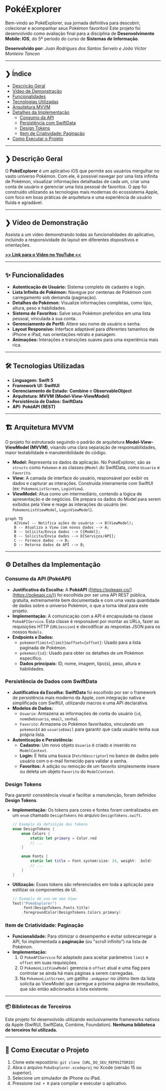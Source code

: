 # PokéExplorer

Bem-vindo ao PokéExplorer, sua jornada definitiva para descobrir, colecionar e acompanhar seus Pokémon favoritos! Este projeto foi desenvolvido como avaliação final para a disciplina de **Desenvolvimento Mobile: IOS**, do 5º período do curso de **Sistemas de Informação**.

**Desenvolvido por:** *Juan Rodrigues dos Santos Servelo e João Victor Monteiro Tancon*

---

## ❯ Índice

* [Descrição Geral](#-descrição-geral)
* [Vídeo de Demonstração](#-vídeo-de-demonstração)
* [Funcionalidades](#-funcionalidades)
* [Tecnologias Utilizadas](#-tecnologias-utilizadas)
* [Arquitetura MVVM](#-arquitetura-mvvm)
* [Detalhes da Implementação](#-detalhes-da-implementação)
    * [Consumo da API](#consumo-da-api-pokéapi)
    * [Persistência com SwiftData](#persistência-de-dados-com-swiftdata)
    * [Design Tokens](#design-tokens)
    * [Item de Criatividade: Paginação](#item-de-criatividade-paginação)
* [Como Executar o Projeto](#-como-executar-o-projeto)

---

## ❯ Descrição Geral

O **PokéExplorer** é um aplicativo iOS que permite aos usuários mergulhar no vasto universo Pokémon. Com ele, é possível navegar por uma lista infinita de Pokémon, visualizar informações detalhadas de cada um, criar uma conta de usuário e gerenciar uma lista pessoal de favoritos. O app foi construído utilizando as tecnologias mais modernas do ecossistema Apple, com foco em boas práticas de arquitetura e uma experiência de usuário fluida e agradável.

---

## ❯ Vídeo de Demonstração

Assista a um vídeo demonstrando todas as funcionalidades do aplicativo, incluindo a responsividade do layout em diferentes dispositivos e orientações.

**[>> Link para o Vídeo no YouTube <<]([https://www.youtube.com/](https://youtu.be/DKrLVWcSqjM))**

---

## ✨ Funcionalidades

* **Autenticação de Usuário:** Sistema completo de cadastro e login.
* **Lista Infinita de Pokémon:** Navegue por centenas de Pokémon com carregamento sob demanda (paginação).
* **Detalhes do Pokémon:** Visualize informações completas, como tipo, altura, peso e habilidades.
* **Sistema de Favoritos:** Salve seus Pokémon preferidos em uma lista pessoal, vinculada à sua conta.
* **Gerenciamento de Perfil:** Altere seu nome de usuário e senha.
* **Layout Responsivo:** Interface adaptável para diferentes tamanhos de iPhone e iPad, nas orientações retrato e paisagem.
* **Animações:** Interações e transições suaves para uma experiência mais rica.

---

## 🛠️ Tecnologias Utilizadas

* **Linguagem:** **Swift 5**
* **Framework UI:** **SwiftUI**
* **Gerenciamento de Estado:** **Combine** e **ObservableObject**
* **Arquitetura:** **MVVM (Model-View-ViewModel)**
* **Persistência de Dados:** **SwiftData**
* **API:** **PokéAPI (REST)**

---

## 🏗️ Arquitetura MVVM

O projeto foi estruturado seguindo o padrão de arquitetura **Model-View-ViewModel (MVVM)**, visando uma clara separação de responsabilidades, maior testabilidade e manutenibilidade do código.

* **Model:** Representa os dados da aplicação. No PokéExplorer, são as `structs` como `Pokemon` e as classes `@Model` do SwiftData, como `Usuario` e `Favorito`.
* **View:** A camada de interface do usuário, responsável por exibir os dados e capturar as interações. Construída inteiramente com SwiftUI (ex: `PokemonListScreen`, `LoginView`).
* **ViewModel:** Atua como um intermediário, contendo a lógica de apresentação e de negócios. Ele prepara os dados do Model para serem exibidos pela View e reage às interações do usuário (ex: `PokemonListViewModel`, `LoginViewModel`).

```mermaid
graph TD
    A[View] -- Notifica ações do usuário --> B(ViewModel);
    B -- Atualiza a View com novos dados --> A;
    B -- Solicita/Envia dados --> C{Model};
    B -- Solicita/Envia dados --> D[Serviços/API];
    C -- Fornece dados --> B;
    D -- Retorna dados da API --> B;
```

---

## ⚙️ Detalhes da Implementação

### Consumo da API (PokéAPI)

* **Justificativa da Escolha:** A **PokéAPI** ([https://pokeapi.co/](https://pokeapi.co/)) foi escolhida por ser uma API REST pública, gratuita, extremamente bem documentada e com uma vasta quantidade de dados sobre o universo Pokémon, o que a torna ideal para este projeto.
* **Implementação:** A comunicação com a API é encapsulada na classe `PokeAPIService`. Esta classe é responsável por montar as URLs, fazer as requisições HTTP (`URLSession`) e decodificar as respostas JSON para os nossos `Models`.
* **Endpoints e Dados:**
    * `pokemon?limit={limit}&offset={offset}`: Usado para a lista paginada de Pokémon.
    * `pokemon/{id}`: Usado para obter os detalhes de um Pokémon específico.
    * **Dados principais:** ID, nome, imagem, tipo(s), peso, altura e habilidades.

### Persistência de Dados com SwiftData

* **Justificativa da Escolha:** **SwiftData** foi escolhido por ser o framework de persistência mais moderno da Apple, com integração nativa e simplificada com SwiftUI, utilizando macros e uma API declarativa.
* **Modelos de Dados:**
    * `Usuario`: Armazena as informações de conta do usuário (`id`, `nomeDeUsuario`, `email`, `senha`).
    * `Favorito`: Armazena os Pokémon favoritados, vinculando um `pokemonId` ao `usuarioEmail` para garantir que cada usuário tenha sua própria lista.
* **Autenticação e Persistência:**
    * **Cadastro:** Um novo objeto `Usuario` é criado e inserido no `ModelContext`.
    * **Login:** É feita uma busca (`FetchDescriptor`) no banco de dados pelo usuário com o e-mail fornecido para validar a senha.
    * **Favoritos:** A adição ou remoção de um favorito simplesmente insere ou deleta um objeto `Favorito` do `ModelContext`.

### Design Tokens

Para garantir consistência visual e facilitar a manutenção, foram definidos **Design Tokens**.

* **Implementação:** Os tokens para cores e fontes foram centralizados em um `enum` chamado `DesignTokens` no arquivo `DesignTokens.swift`.

    ```swift
    // Exemplo da definição dos tokens
    enum DesignTokens {
        enum Colors {
            static let primary = Color.red
            // ...
        }

        enum Fonts {
            static let title = Font.system(size: 24, weight: .bold)
            // ...
        }
    }
    ```
* **Utilização:** Esses tokens são referenciados em toda a aplicação para estilizar os componentes de UI.

    ```swift
    // Exemplo de uso em uma View
    Text("PokéExplorer")
        .font(DesignTokens.Fonts.title)
        .foregroundColor(DesignTokens.Colors.primary)
    ```

### Item de Criatividade: Paginação

* **Funcionalidade:** Para otimizar o desempenho e evitar sobrecarregar a API, foi implementada a **paginação** (ou "scroll infinito") na lista de Pokémon.
* **Implementação:**
    1.  O `PokeAPIService` foi adaptado para aceitar parâmetros `limit` e `offset` em suas requisições.
    2.  O `PokemonListViewModel` gerencia o `offset` atual e uma flag para controlar se ainda há mais páginas a serem carregadas.
    3.  Na `PokemonListScreen`, um gatilho `.onAppear` no último item da lista solicita ao ViewModel que carregue a próxima página de resultados, que são então adicionados à lista existente.

---

### 📦 Bibliotecas de Terceiros

Este projeto foi desenvolvido utilizando exclusivamente frameworks nativos da Apple (SwiftUI, SwiftData, Combine, Foundation). **Nenhuma biblioteca de terceiros foi utilizada.**

---

## 🚀 Como Executar o Projeto

1.  Clone este repositório: `git clone [URL_DO_SEU_REPOSITORIO]`
2.  Abra o arquivo `PokéExplorer.xcodeproj` no Xcode (versão 15 ou superior).
3.  Selecione um simulador de iPhone ou iPad.
4.  Pressione `Cmd + R` para compilar e executar o aplicativo.

